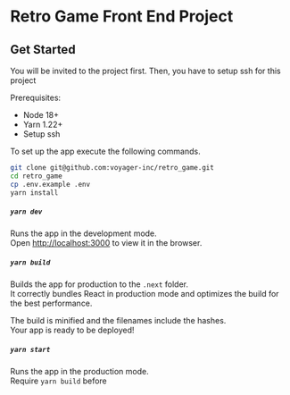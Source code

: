 # Retro Game Front End Project



## Get Started

You will be invited to the project first. Then, you have to setup ssh for this project

Prerequisites:

- Node 18+
- Yarn 1.22+
- Setup ssh 

To set up the app execute the following commands.

```bash
git clone git@github.com:voyager-inc/retro_game.git
cd retro_game
cp .env.example .env
yarn install
```

##### `yarn dev`

Runs the app in the development mode.\
Open [http://localhost:3000](http://localhost:3000) to view it in the browser.

##### `yarn build`

Builds the app for production to the `.next` folder.\
It correctly bundles React in production mode and optimizes the build for the best performance.

The build is minified and the filenames include the hashes.\
Your app is ready to be deployed!

##### `yarn start`

Runs the app in the production mode.\
Require `yarn build` before
